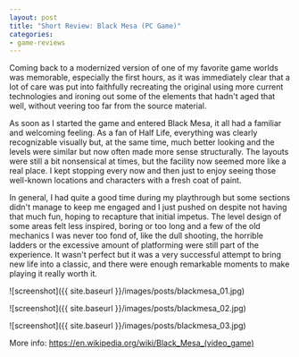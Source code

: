 ```yaml
---
layout: post
title: "Short Review: Black Mesa (PC Game)"
categories:
- game-reviews
---
```


<p>
Coming back to a modernized version of one of my favorite game worlds was memorable, especially the first hours, as it was immediately clear that a lot of care was put into faithfully recreating the original using more current technologies and ironing out some of the elements that hadn't aged that well, without veering too far from the source material.
</p>
<p>
As soon as I started the game and entered Black Mesa, it all had a familiar and welcoming feeling. As a fan of Half Life, everything was clearly recognizable visually but, at the same time, much better looking and the levels were similar but now often made more sense structurally. The layouts were still a bit nonsensical at times, but the facility now seemed more like a real place. I kept stopping every now and then just to enjoy seeing those well-known locations and characters with a fresh coat of paint.
</p>
<p>
In general, I had quite a good time during my playthrough but some sections didn't manage to keep me engaged and I just pushed on despite not having that much fun, hoping to recapture that initial impetus. The level design of some areas felt less inspired, boring or too long and a few of the old mechanics I was never too fond of, like the dull shooting, the horrible ladders or the excessive amount of platforming were still part of the experience. It wasn't perfect but it was a very successful attempt to bring new life into a classic, and there were enough remarkable moments to make playing it really worth it.
</p>


![screenshot]({{ site.baseurl }}/images/posts/blackmesa_01.jpg)

![screenshot]({{ site.baseurl }}/images/posts/blackmesa_02.jpg)

![screenshot]({{ site.baseurl }}/images/posts/blackmesa_03.jpg)


<p>More info: <a href="https://en.wikipedia.org/wiki/Black_Mesa_(video_game)">https://en.wikipedia.org/wiki/Black_Mesa_(video_game)</a></p>
